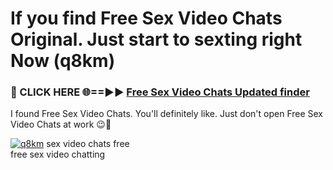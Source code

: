 # If you find Free Sex Video Chats Original. Just start to sexting right Now (q8km)

<h3>🔴 CLICK HERE 🌐==►► <a href="https://tinyurl.com/mtbk5fxa" rel="nofollow">Free Sex Video Chats Updated finder</a></h3>

I found Free Sex Video Chats. You'll definitely like. Just don't open Free Sex Video Chats at work 😉💬

[![q8km](https://i.imgur.com/Q8WKrnY.jpeg)](https://tinyurl.com/mtbk5fxa)
sex video chats free<br>
free sex video chatting